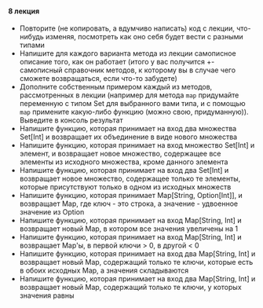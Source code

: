 #### 8 лекция

- Повторите (не копировать, а вдумчиво написать) код с лекции, что-нибудь изменяя, посмотреть как оно себя будет вести с
  разными типами
- Напишите для каждого варианта метода из лекции самописное описание того, как он работает (итого у вас получится +-
  самописный справочник методов, к которому вы в случае чего сможете возвращаться, если что-то забудете)
- Дополните собственным примером каждый из методов, рассмотренных в лекции (например для метода `map` придумайте
  переменную с типом Set для выбранного вами типа, и с помощью `map` примените какую-либо функцию (можно свою,
  придуманную)). Выведите в консоль результат
- Напишите функцию, которая принимает на вход два множества Set[Int] и возвращает их объединение в виде нового множества
- Напишите функцию, которая принимает на вход множество Set[Int] и элемент, и возвращает новое множество, содержащее все
  элементы из исходного множества, кроме данного элемента
- Напишите функцию, которая принимает на вход два Set[Int] и возвращает новое множество, содержащее только те элементы,
  которые присутствуют только в одном из исходных множеств
- Напишите функцию, которая принимает Map[String, Option[Int]], и возвращает Map, где ключ - это строка, а значение -
  удвоенное значение из Option
- Напишите функцию, которая принимает на вход Map[String, Int] и возвращает новый Map, в котором все значения увеличены
  на 1
- Напишите функцию, которая принимает на вход Map[String, Int] и возвращает Map'ы, в первой ключи > 0, в другой < 0
- Напишите функцию, которая принимает на вход два Map[String, Int] и возвращает новый Map, содержащий только те ключи,
  которые есть в обоих исходных Map, а значения складываются
- Напишите функцию, которая принимает на вход два Map[String, Int] и возвращает новый Map, содержащий только те ключи, у
  которых значения равны